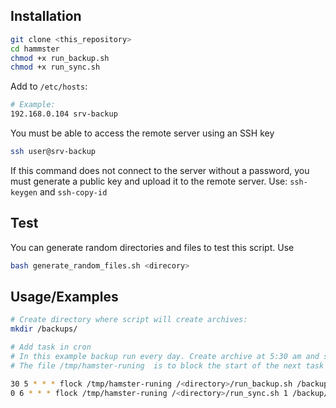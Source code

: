
## Installation

```bash
git clone <this_repository>
cd hammster
chmod +x run_backup.sh
chmod +x run_sync.sh
```
Add to `/etc/hosts`:
```bash
# Example:
192.168.0.104 srv-backup
```
You must be able to access the remote server using an SSH key
```bash
ssh user@srv-backup
```
If this command does not connect to the server without a password, you must generate a public key and upload it to the remote server. Use: `ssh-keygen` and `ssh-copy-id`


## Test

You can generate random directories and files to test this script. Use

```bash
bash generate_random_files.sh <direcory>
```


## Usage/Examples

```bash
# Create directory where script will create archives:
mkdir /backups/

# Add task in cron
# In this example backup run every day. Create archive at 5:30 am and synchronize at 6:00 pm
# The file /tmp/hamster-runing  is to block the start of the next task if the previous one has not been completed

30 5 * * * flock /tmp/hamster-runing /<directory>/run_backup.sh /backup/ /var/www/html/ 3
0 6 * * * flock /tmp/hamster-runing /<directory>/run_sync.sh 1 /backup/ user srv-backup /home/user/backup
```

